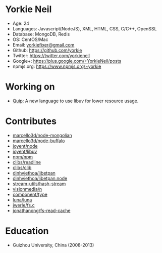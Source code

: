 Yorkie Neil
======================================
* Age: 24
* Languages: Javascript(NodeJS), XML, HTML, CSS, C/C++, OpenSSL
* Database: MongoDB, Redis
* OS: CentOS/Mac
* Email: yorkiefixer@gmail.com
* Github: https://github.com/yorkie
* Twitter: https://twitter.com/yorkienell
* Google+: https://plus.google.com/+YorkieNeil/posts
* npmjs.org: https://www.npmjs.org/~yorkie

Working on
======================================
* [Quip](https://github.com/yorkie/quip): A new language to use libuv for lower resource usage.


Contributes
=======================================
* [marcello3d/node-mongolian](https://github.com/marcello3d/node-mongolian/commits?author=yorkie)
* [marcello3d/node-buffalo](https://github.com/marcello3d/node-buffalo/commits?author=yorkie)
* [joyent/node](https://github.com/joyent/node/commits?author=yorkie)
* [joyent/libuv](https://github.com/joyent/libuv/commits?author=yorkie)
* [npm/npm](https://github.com/npm/npm/commits?author=yorkie)
* [clibs/readline](https://github.com/clibs/readline/commits?author=yorkie)
* [clibs/clib](https://github.com/clibs/clib/commits?author=yorkie)
* [dinhviethoa/libetpan](https://github.com/dinhviethoa/libetpan/commits?author=yorkie)
* [dinhviethoa/libetpan.node](https://github.com/dinhviethoa/libetpan.node/commits?author=yorkie)
* [stream-utils/hash-stream](https://github.com/stream-utils/hash-stream/commits?author=yorkie)
* [visionmedia/n](https://github.com/visionmedia/n/commits?author=yorkie)
* [component/type](https://github.com/component/type/commits?author=yorkie)
* [luna/luna](https://github.com/luna/luna/commits?author=yorkie)
* [jwerle/fs.c](https://github.com/jwerle/fs.c/commits?author=yorkie)
* [jonathanong/fs-read-cache](https://github.com/jonathanong/fs-read-cache/commits?author=yorkie)

Education
=======================================
* Guizhou University, China (2008-2013)
